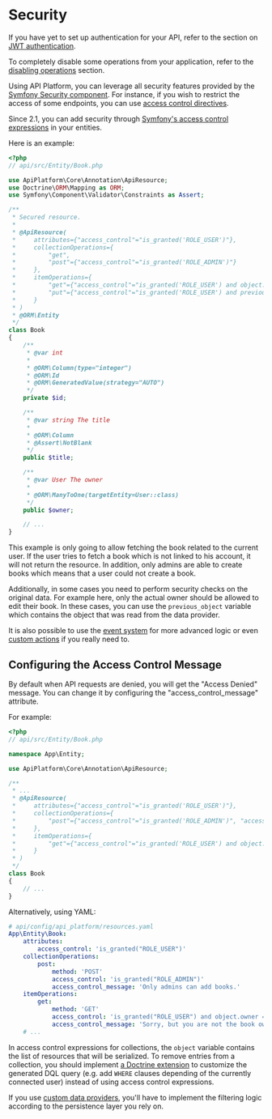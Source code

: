 # Security

If you have yet to set up authentication for your API, refer to the section on [JWT authentication](jwt.md).

To completely disable some operations from your application, refer to the [disabling operations](operations.md#enabling-and-disabling-operations)
section.

Using API Platform, you can leverage all security features provided by the [Symfony Security component](http://symfony.com/doc/current/book/security.html).
For instance, if you wish to restrict the access of some endpoints, you can use [access control directives](http://symfony.com/doc/current/book/security.html#securing-url-patterns-access-control).

Since 2.1, you can add security through [Symfony's access control expressions](https://symfony.com/doc/current/expressions.html#security-complex-access-controls-with-expressions) in your entities.

Here is an example:

```php
<?php
// api/src/Entity/Book.php

use ApiPlatform\Core\Annotation\ApiResource;
use Doctrine\ORM\Mapping as ORM;
use Symfony\Component\Validator\Constraints as Assert;

/**
 * Secured resource.
 *
 * @ApiResource(
 *     attributes={"access_control"="is_granted('ROLE_USER')"},
 *     collectionOperations={
 *         "get",
 *         "post"={"access_control"="is_granted('ROLE_ADMIN')"}
 *     },
 *     itemOperations={
 *         "get"={"access_control"="is_granted('ROLE_USER') and object.owner == user"},
 *         "put"={"access_control"="is_granted('ROLE_USER') and previous_object.owner == user"},
 *     }
 * )
 * @ORM\Entity
 */
class Book
{
    /**
     * @var int
     *
     * @ORM\Column(type="integer")
     * @ORM\Id
     * @ORM\GeneratedValue(strategy="AUTO")
     */
    private $id;

    /**
     * @var string The title
     *
     * @ORM\Column
     * @Assert\NotBlank
     */
    public $title;

    /**
     * @var User The owner
     *
     * @ORM\ManyToOne(targetEntity=User::class)
     */
    public $owner;

    // ...
}
```

This example is only going to allow fetching the book related to the current user. If the user tries to fetch a book which is not
linked to his account, it will not return the resource. In addition, only admins are able to create books which means
that a user could not create a book.

Additionally, in some cases you need to perform security checks on the original data. For example here, only the actual owner should be allowed to edit their book. In these cases, you can use the `previous_object` variable which contains the object that was read from the data provider.

It is also possible to use the [event system](events.md) for more advanced logic or even [custom actions](operations.md#creating-custom-operations-and-controllers)
if you really need to.

## Configuring the Access Control Message

By default when API requests are denied, you will get the "Access Denied" message.
You can change it by configuring the "access\_control\_message" attribute.

For example:

```php
<?php
// api/src/Entity/Book.php

namespace App\Entity;

use ApiPlatform\Core\Annotation\ApiResource;

/**
 * ...
 * @ApiResource(
 *     attributes={"access_control"="is_granted('ROLE_USER')"},
 *     collectionOperations={
 *         "post"={"access_control"="is_granted('ROLE_ADMIN')", "access_control_message"="Only admins can add books."}
 *     },
 *     itemOperations={
 *         "get"={"access_control"="is_granted('ROLE_USER') and object.owner == user", "access_control_message"="Sorry, but you are not the book owner."}
 *     }
 * )
 */
class Book
{
    // ...
}
```

Alternatively, using YAML:

```yaml
# api/config/api_platform/resources.yaml
App\Entity\Book:
    attributes:
        access_control: 'is_granted("ROLE_USER")'
    collectionOperations:
        post:
            method: 'POST'
            access_control: 'is_granted("ROLE_ADMIN")'
            access_control_message: 'Only admins can add books.'
    itemOperations:
        get:
            method: 'GET'
            access_control: 'is_granted("ROLE_USER") and object.owner == user'
            access_control_message: 'Sorry, but you are not the book owner.'
    # ...
```

In access control expressions for collections, the `object` variable contains the list of resources that will be serialized.
To remove entries from a collection, you should implement [a Doctrine extension](extensions.md) to customize the generated DQL query (e.g. add `WHERE` clauses depending of the currently connected user) instead of using access control expressions.

If you use [custom data providers](data-providers.md), you'll have to implement the filtering logic according to the persistence layer you rely on.
